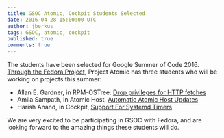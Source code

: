 ```yaml
---
title: GSOC Atomic, Cockpit Students Selected
date: 2016-04-28 15:00:00 UTC
author: jberkus
tags: GSOC, atomic, cockpit
published: true
comments: true
---
```


The students have been selected for Google Summer of Code 2016.  [Through the Fedora Project](https://communityblog.fedoraproject.org/fedora-google-summer-of-code-2016/), Project Atomic has three students who will be working on projects this summer:

* Allan E. Gardner, in RPM-OSTree: [Drop privileges for HTTP fetches](https://fedoraproject.org/wiki/Summer_coding_ideas_for_2016#Drop_privileges_for_HTTP_fetches)
* Amila Sampath, in Atomic Host, [Automatic Atomic Host Updates](https://fedoraproject.org/wiki/Summer_coding_ideas_for_2016#Automatic_Atomic_Host_Updates)
* Harish Anand, in Cockpit, [Support For Systemd Timers](https://fedoraproject.org/wiki/Summer_coding_ideas_for_2016#Cockpit_support_for_systemd_timers)

We are very excited to be participating in GSOC with Fedora, and are looking forward to the amazing things these students will do.
